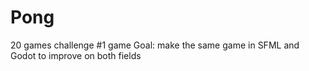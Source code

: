 # Pong
20 games challenge #1 game
Goal: make the same game in SFML and Godot to improve on both fields
